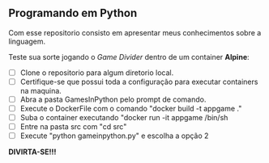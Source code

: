 Programando em Python
---

Com esse repositorio consisto em apresentar meus conhecimentos sobre a linguagem.

Teste sua sorte jogando o _Game Divider_ dentro de um container **Alpine**:
- [ ] Clone o repositorio para algum diretorio local.
- [ ] Certifique-se que possui toda a configuração para executar containers na maquina.
- [ ] Abra a pasta GamesInPython pelo prompt de comando.
- [ ] Execute o DockerFile com o comando "docker build -t appgame ."
- [ ] Suba o container executando "docker run -it appgame /bin/sh
- [ ] Entre na pasta src com "cd src"
- [ ] Execute "python gameinpython.py" e escolha a opção 2

**DIVIRTA-SE!!!**
